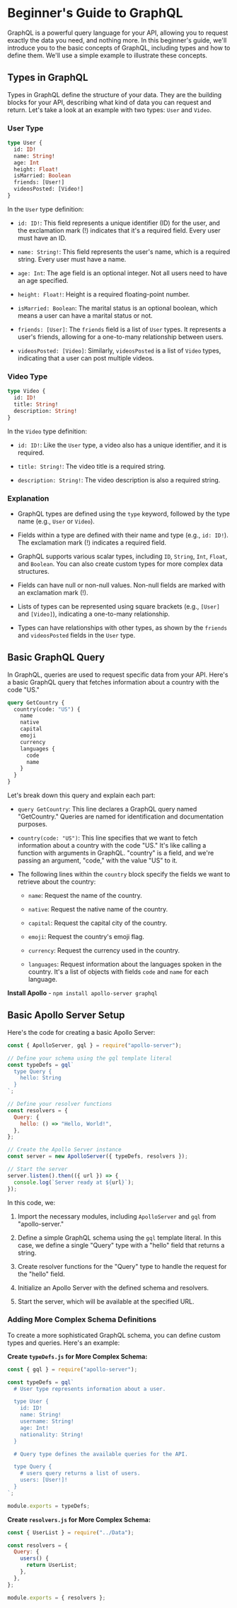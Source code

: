 # Beginner's Guide to GraphQL

GraphQL is a powerful query language for your API, allowing you to request exactly the data you need, and nothing more. In this beginner's guide, we'll introduce you to the basic concepts of GraphQL, including types and how to define them. We'll use a simple example to illustrate these concepts.

## Types in GraphQL

Types in GraphQL define the structure of your data. They are the building blocks for your API, describing what kind of data you can request and return. Let's take a look at an example with two types: `User` and `Video`.

### User Type

```graphql
type User {
  id: ID!
  name: String!
  age: Int
  height: Float!
  isMarried: Boolean
  friends: [User!]
  videosPosted: [Video!]
}
```

In the `User` type definition:

- `id: ID!`: This field represents a unique identifier (ID) for the user, and the exclamation mark (!) indicates that it's a required field. Every user must have an ID.

- `name: String!`: This field represents the user's name, which is a required string. Every user must have a name.

- `age: Int`: The age field is an optional integer. Not all users need to have an age specified.

- `height: Float!`: Height is a required floating-point number.

- `isMarried: Boolean`: The marital status is an optional boolean, which means a user can have a marital status or not.

- `friends: [User]`: The `friends` field is a list of `User` types. It represents a user's friends, allowing for a one-to-many relationship between users.

- `videosPosted: [Video]`: Similarly, `videosPosted` is a list of `Video` types, indicating that a user can post multiple videos.

### Video Type

```graphql
type Video {
  id: ID!
  title: String!
  description: String!
}
```

In the `Video` type definition:

- `id: ID!`: Like the `User` type, a video also has a unique identifier, and it is required.

- `title: String!`: The video title is a required string.

- `description: String!`: The video description is also a required string.

### Explanation

- GraphQL types are defined using the `type` keyword, followed by the type name (e.g., `User` or `Video`).

- Fields within a type are defined with their name and type (e.g., `id: ID!`). The exclamation mark (!) indicates a required field.

- GraphQL supports various scalar types, including `ID`, `String`, `Int`, `Float`, and `Boolean`. You can also create custom types for more complex data structures.

- Fields can have null or non-null values. Non-null fields are marked with an exclamation mark (!).

- Lists of types can be represented using square brackets (e.g., `[User]` and `[Video]`), indicating a one-to-many relationship.

- Types can have relationships with other types, as shown by the `friends` and `videosPosted` fields in the `User` type.

## Basic GraphQL Query

In GraphQL, queries are used to request specific data from your API. Here's a basic GraphQL query that fetches information about a country with the code "US."

```graphql
query GetCountry {
  country(code: "US") {
    name
    native
    capital
    emoji
    currency
    languages {
      code
      name
    }
  }
}
```

Let's break down this query and explain each part:

- `query GetCountry`: This line declares a GraphQL query named "GetCountry." Queries are named for identification and documentation purposes.

- `country(code: "US")`: This line specifies that we want to fetch information about a country with the code "US." It's like calling a function with arguments in GraphQL. "country" is a field, and we're passing an argument, "code," with the value "US" to it.

- The following lines within the `country` block specify the fields we want to retrieve about the country:

  - `name`: Request the name of the country.

  - `native`: Request the native name of the country.

  - `capital`: Request the capital city of the country.

  - `emoji`: Request the country's emoji flag.

  - `currency`: Request the currency used in the country.

  - `languages`: Request information about the languages spoken in the country. It's a list of objects with fields `code` and `name` for each language.

**Install Apollo** - `npm install apollo-server graphql`

## Basic Apollo Server Setup

Here's the code for creating a basic Apollo Server:

```javascript
const { ApolloServer, gql } = require("apollo-server");

// Define your schema using the gql template literal
const typeDefs = gql`
  type Query {
    hello: String
  }
`;

// Define your resolver functions
const resolvers = {
  Query: {
    hello: () => "Hello, World!",
  },
};

// Create the Apollo Server instance
const server = new ApolloServer({ typeDefs, resolvers });

// Start the server
server.listen().then(({ url }) => {
  console.log(`Server ready at ${url}`);
});
```

In this code, we:

1. Import the necessary modules, including `ApolloServer` and `gql` from "apollo-server."

2. Define a simple GraphQL schema using the `gql` template literal. In this case, we define a single "Query" type with a "hello" field that returns a string.

3. Create resolver functions for the "Query" type to handle the request for the "hello" field.

4. Initialize an Apollo Server with the defined schema and resolvers.

5. Start the server, which will be available at the specified URL.

### Adding More Complex Schema Definitions

To create a more sophisticated GraphQL schema, you can define custom types and queries. Here's an example:

**Create `typeDefs.js` for More Complex Schema:**

```javascript
const { gql } = require("apollo-server");

const typeDefs = gql`
  # User type represents information about a user.

  type User {
    id: ID!
    name: String!
    username: String!
    age: Int!
    nationality: String!
  }

  # Query type defines the available queries for the API.

  type Query {
    # users query returns a list of users.
    users: [User!]!
  }
`;

module.exports = typeDefs;
```

**Create `resolvers.js` for More Complex Schema:**

```javascript
const { UserList } = require("../Data");

const resolvers = {
  Query: {
    users() {
      return UserList;
    },
  },
};

module.exports = { resolvers };
```
